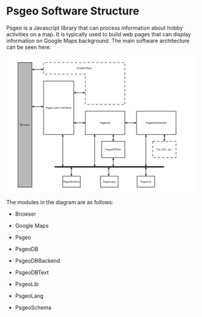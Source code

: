 # Psgeo Software Structure

Psgeo is a Javascript library that can process information about hobby activities on a  map. It is typically used to build web pages that can display information on Google Maps background. The main software architecture can be seen  here:

![architecture](https://github.com/jariarkko/psgeo/blob/master/doc/Diagrams-Architecture.jpg)

The modules in the diagram are as follows:

* Browser

* Google Maps

* Psgeo

* PsgeoDB

* PsgeoDBBackend

* PsgeoDBText

* PsgeoLib

* PsgeoLang

* PsgeoSchema

